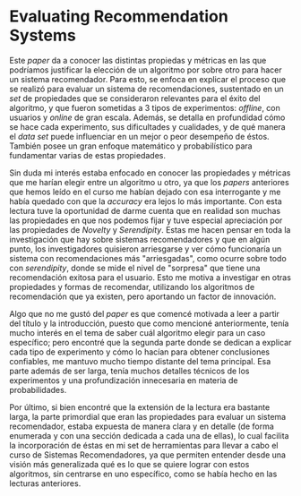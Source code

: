 # Evaluating Recommendation Systems


Este *paper* da a conocer las distintas propiedas y métricas en las que podríamos justificar la elección de un algoritmo por sobre otro para hacer un sistema recomendador. Para esto, se enfoca en explicar el proceso que se realizó  para evaluar un sistema de recomendaciones, sustentado en un *set* de propiedades que se consideraron relevantes para el éxito del algoritmo, y que fueron sometidas a 3 tipos de experimentos: *offline*, con usuarios y *online* de gran escala. Además, se detalla en profundidad cómo se hace cada experimento, sus dificultades y cualidades, y de qué manera el *data set* puede influenciar en un mejor o peor desempeño de éstos. También posee un gran enfoque matemático y probabilístico para fundamentar varias de estas propiedades.

Sin duda mi interés estaba enfocado en conocer las propiedades y métricas que me harían elegir entre un algoritmo u otro, ya que los *papers* anteriores que hemos leído en el curso me habían dejado con esa interrogante y me había quedado con que la *accuracy* era lejos lo más importante. Con esta lectura tuve la oportunidad de darme cuenta que en realidad son muchas las propiedades en que nos podemos fijar y tuve especial apreciación por las propiedades de *Novelty* y *Serendipity*. Estas me hacen pensar en toda la investigación que hay sobre sistemas recomendadores y que en algún punto, los investigadores quisieron arriesgarse y ver cómo funcionaría un sistema con recomendaciones más "arriesgadas", como ocurre sobre todo con *serendipity*, donde se mide el nivel de "sorpresa" que tiene una recomendación exitosa para el usuario. Esto me motiva a investigar en otras propiedades y formas de recomendar, utilizando los algoritmos de recomendación que ya existen, pero aportando un factor de innovación.

Algo que no me gustó del *paper* es que comencé motivada a leer a partir del título y la introducción, puesto que como mencioné anteriormente, tenía mucho interés en el tema de saber cuál algoritmo elegir para un caso específico; pero encontré que la segunda parte donde se dedican a explicar cada tipo de experimento y cómo lo hacían para obtener conclusiones confiables, me mantuvo mucho tiempo distante del tema principal. Esa parte además de ser larga, tenía muchos detalles técnicos de los experimentos y una profundización innecesaria en materia de probabilidades.

Por último, si bien encontré que la extensión de la lectura era bastante larga, la parte primordial que eran las propiedades para evaluar un sistema recomendador, estaba expuesta de manera clara y en detalle (de forma enumerada y con una sección dedicada a cada una de ellas), lo cual facilita la incorporación de éstas en mi set de herramientas para llevar a cabo el curso de Sistemas Recomendadores, ya que permiten entender desde una visión más generalizada qué es lo que se quiere lograr con estos algoritmos, sin centrarse en uno específico, como se había hecho en las lecturas anteriores.






